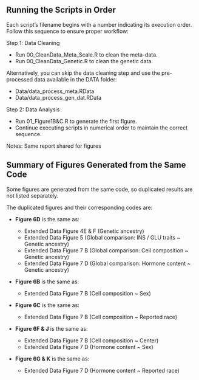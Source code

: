 ## Running the Scripts in Order

Each script’s filename begins with a number indicating its execution order. Follow this sequence to ensure proper workflow:

Step 1: Data Cleaning

- Run 00_CleanData_Meta_Scale.R to clean the meta-data.
- Run 00_CleanData_Genetic.R to clean the genetic data.

Alternatively, you can skip the data cleaning step and use the pre-processed data available in the DATA folder:

- Data/data_process_meta.RData
- Data/data_process_gen_dat.RData

Step 2: Data Analysis

- Run 01_Figure1B&C.R to generate the first figure.
- Continue executing scripts in numerical order to maintain the correct sequence.


Notes: Same report shared for figures



## Summary of Figures Generated from the Same Code

Some figures are generated from the same code, so duplicated results are not listed separately. 

The duplicated figures and their corresponding codes are:

- **Figure 6D** is the same as:
  - Extended Data Figure 4E & F (Genetic ancestry)
  - Extended Data Figure 5 (Global comparison: INS / GLU traits ~ Genetic ancestry)
  - Extended Data Figure 7 B (Global comparison: Cell composition ~ Genetic ancestry)
  - Extended Data Figure 7 D (Global comparison: Hormone content ~ Genetic ancestry)

- **Figure 6B** is the same as:
  - Extended Data Figure 7 B (Cell composition ~ Sex)

- **Figure 6C** is the same as:
  - Extended Data Figure 7 B (Cell composition ~ Reported race)

- **Figure 6F & J** is the same as:
  - Extended Data Figure 7 B (Cell composition ~ Center)
  - Extended Data Figure 7 D (Hormone content ~ Sex)

- **Figure 6G & K** is the same as:
  - Extended Data Figure 7 D (Hormone content ~ Reported race)



